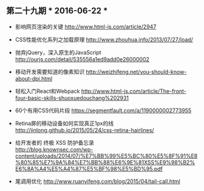 ## 第二十九期 * 2016-06-22 *

- 影响网页渲染的关键
http://www.html-js.com/article/2947

- CSS性能优化系列之加载原理
http://www.zhouhua.info/2013/07/27/load/

- 抛弃jQuery，深入原生的JavaScript
http://ourjs.com/detail/535556a1ed9add0e26000002

- 移动开发需要知道的像素知识
http://weizhifeng.net/you-should-know-about-dpi.html

- 轻松入门React和Webpack
http://www.html-js.com/article/The-front-four-basic-skills-shuoxuedouchang%202931

- 60个有用CSS代码片段
https://segmentfault.com/a/1190000002773955

- Retina屏的移动设备如何实现真正1px的线
http://jinlong.github.io/2015/05/24/css-retina-hairlines/

- 给开发者的 终极 XSS 防护备忘录  
http://blog.knownsec.com/wp-content/uploads/2014/07/%E7%BB%99%E5%BC%80%E5%8F%91%E8%80%85%E7%9A%84%E7%BB%88%E6%9E%81XSS%E9%98%B2%E6%8A%A4%E5%A4%87%E5%BF%98%E5%BD%95.pdf

- 尾调用优化
http://www.ruanyifeng.com/blog/2015/04/tail-call.html

